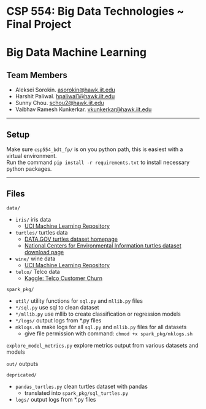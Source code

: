 # CSP 554: Big Data Technologies ~ Final Project
# Big Data Machine Learning

## Team Members
- Aleksei Sorokin. [asorokin@hawk.iit.edu](mailto:asorokin@hawk.iit.edu)
- Harshit Paliwal. [hpaliwal1@hawk.iit.edu](mailto:hpaliwal1@hawk.iit.edu)
- Sunny Chou. [schou2@hawk.iit.edu](mailto:schou2@hawk.iit.edu)
- Vaibhav Ramesh Kunkerkar. [vkunkerkar@hawk.iit.edu](mailto:vkunkerkar@hawk.iit.edu)

---

## Setup 
Make sure `csp554_bdt_fp/` is on you python path, this is easiest with a virtual environment.\
Run the command `pip install -r requirements.txt` to install necessary python packages. 

---

## Files
`data/` 
- `iris/` iris data
  - [UCI Machine Learning Repository](http://archive.ics.uci.edu/ml/datasets/iris)
- `turtles/` turtles data
  - [DATA.GOV turtles dataset homepage](https://catalog.data.gov/dataset/sea-turtle-population-study-in-the-coastal-waters-of-north-carolina-from-1988-06-07-to-2015-09-)
  - [National Centers for Environmental Information turtles dataset download page](https://www.nodc.noaa.gov/cgi-bin/OAS/prd/accession/download/162846)
- `wine/` wine data
  - [UCI Machine Learning Repository](https://archive.ics.uci.edu/ml/datasets/wine+quality)
- `telco/` Telco data
  - [Kaggle: Telco Customer Churn](https://www.kaggle.com/blastchar/telco-customer-churn/data)

`spark_pkg/`
- `util/` utility functions for `sql.py` and `mllib.py` files
- `*/sql.py` use sql to clean dataset
- `*/mllib.py` use mllib to create classification or regression models
- `*/logs/` output logs from *.py files
- `mklogs.sh` make logs for all `sql.py` and `mllib.py` files for all datasets
  - give file permission with command:  `chmod +x spark_pkg/mklogs.sh`

`explore_model_metrics.py` explore metrics output from various datasets and models

`out/` outputs

`depricated/`
- `pandas_turtles.py` clean turtles dataset with pandas
  - translated into `spark_pkg/sql_turtles.py`
- `logs/` output logs from *.py files